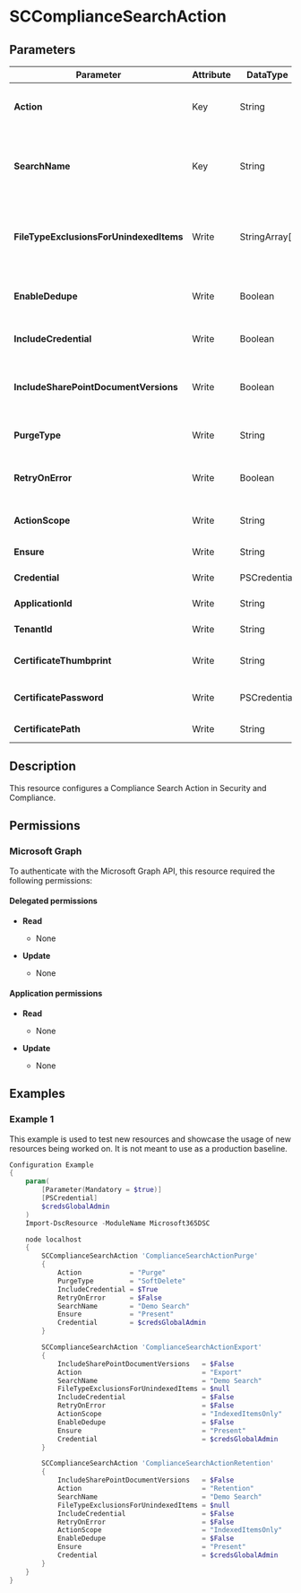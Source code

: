 ﻿# SCComplianceSearchAction

## Parameters

| Parameter | Attribute | DataType | Description | Allowed Values |
| --- | --- | --- | --- | --- |
| **Action** | Key | String | The Action parameter specifies what type of action to define. Accepted values are Export, Retention and Purge. | `Export`, `Preview`, `Purge`, `Retention` |
| **SearchName** | Key | String | The SearchName parameter specifies the name of the existing content search to associate with the content search action. You can specify multiple content searches separated by commas. | |
| **FileTypeExclusionsForUnindexedItems** | Write | StringArray[] | The FileTypeExclusionsForUnindexedItems specifies the file types to exclude because they can't be indexed. You can specify multiple values separated by commas. | |
| **EnableDedupe** | Write | Boolean | The EnableDedupe parameter eliminates duplication of messages when you export content search results. | |
| **IncludeCredential** | Write | Boolean | The IncludeCredential switch specifies whether to include the credential in the results. | |
| **IncludeSharePointDocumentVersions** | Write | Boolean | The IncludeSharePointDocumentVersions parameter specifies whether to export previous versions of the document when you use the Export switch. | |
| **PurgeType** | Write | String | The PurgeType parameter specifies how to remove items when the action is Purge. | `SoftDelete`, `HardDelete` |
| **RetryOnError** | Write | Boolean | The RetryOnError switch specifies whether to retry the action on any items that failed without re-running the entire action all over again. | |
| **ActionScope** | Write | String | The ActionScope parameter specifies the items to include when the action is Export. | `IndexedItemsOnly`, `UnindexedItemsOnly`, `BothIndexedAndUnindexedItems` |
| **Ensure** | Write | String | Specify if this action should exist or not. | `Present`, `Absent` |
| **Credential** | Write | PSCredential | Credentials of the Exchange Global Admin | |
| **ApplicationId** | Write | String | Id of the Azure Active Directory application to authenticate with. | |
| **TenantId** | Write | String | Id of the Azure Active Directory tenant used for authentication. | |
| **CertificateThumbprint** | Write | String | Thumbprint of the Azure Active Directory application's authentication certificate to use for authentication. | |
| **CertificatePassword** | Write | PSCredential | Username can be made up to anything but password will be used for CertificatePassword | |
| **CertificatePath** | Write | String | Path to certificate used in service principal usually a PFX file. | |

## Description

This resource configures a Compliance Search Action in Security and Compliance.

## Permissions

### Microsoft Graph

To authenticate with the Microsoft Graph API, this resource required the following permissions:

#### Delegated permissions

- **Read**

    - None

- **Update**

    - None

#### Application permissions

- **Read**

    - None

- **Update**

    - None

## Examples

### Example 1

This example is used to test new resources and showcase the usage of new resources being worked on.
It is not meant to use as a production baseline.

```powershell
Configuration Example
{
    param(
        [Parameter(Mandatory = $true)]
        [PSCredential]
        $credsGlobalAdmin
    )
    Import-DscResource -ModuleName Microsoft365DSC

    node localhost
    {
        SCComplianceSearchAction 'ComplianceSearchActionPurge'
        {
            Action            = "Purge"
            PurgeType         = "SoftDelete"
            IncludeCredential = $True
            RetryOnError      = $False
            SearchName        = "Demo Search"
            Ensure            = "Present"
            Credential        = $credsGlobalAdmin
        }

        SCComplianceSearchAction 'ComplianceSearchActionExport'
        {
            IncludeSharePointDocumentVersions   = $False
            Action                              = "Export"
            SearchName                          = "Demo Search"
            FileTypeExclusionsForUnindexedItems = $null
            IncludeCredential                   = $False
            RetryOnError                        = $False
            ActionScope                         = "IndexedItemsOnly"
            EnableDedupe                        = $False
            Ensure                              = "Present"
            Credential                          = $credsGlobalAdmin
        }

        SCComplianceSearchAction 'ComplianceSearchActionRetention'
        {
            IncludeSharePointDocumentVersions   = $False
            Action                              = "Retention"
            SearchName                          = "Demo Search"
            FileTypeExclusionsForUnindexedItems = $null
            IncludeCredential                   = $False
            RetryOnError                        = $False
            ActionScope                         = "IndexedItemsOnly"
            EnableDedupe                        = $False
            Ensure                              = "Present"
            Credential                          = $credsGlobalAdmin
        }
    }
}
```

